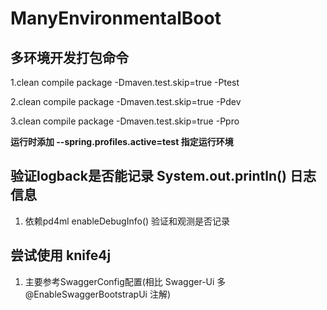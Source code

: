 # ManyEnvironmentalBoot

## 多环境开发打包命令


1.clean compile package -Dmaven.test.skip=true -Ptest

2.clean compile package -Dmaven.test.skip=true -Pdev

3.clean compile package -Dmaven.test.skip=true -Ppro


**运行时添加 --spring.profiles.active=test 指定运行环境**


## 验证logback是否能记录 System.out.println() 日志信息
1. 依赖pd4ml enableDebugInfo() 验证和观测是否记录


## 尝试使用 knife4j
1. 主要参考SwaggerConfig配置(相比 Swagger-Ui 多 @EnableSwaggerBootstrapUi 注解)